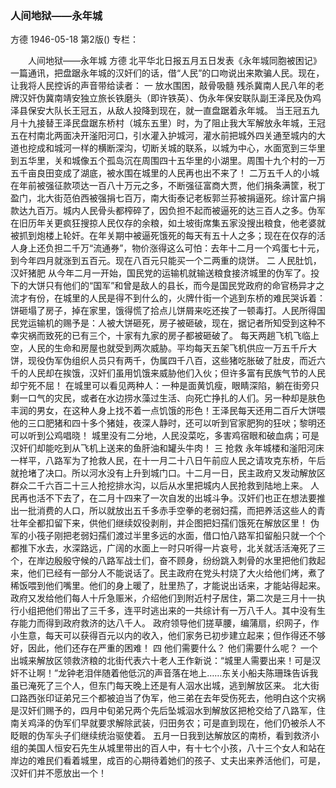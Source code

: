 ### 人间地狱——永年城
方德
1946-05-18
第2版()
专栏：

　　人间地狱——永年城
    方德
    北平华北日报五月五日发表《永年城同胞被困记》一篇通讯，把盘踞永年城的汉奸们的话，借“人民”的口吻说出来欺骗人民。现在，让我将人民控诉的声音带给读者：
            一  放水围困，敲骨吸髓
    残杀冀南人民八年的老牌汉奸伪冀南靖安独立旅长铁磨头（即许铁英）、伪永年保安联队副王泽民及伪鸡泽县保安大队长王冠五，从敌人投降到现在，就一直盘踞着永年城。
    当王冠五九月十九接替王泽民盘踞东桥村（城东五里）时，为了阻止我大军解放永年城，王冠五在村南北两面决开滏阳河口，引水灌入护城河，灌水前把城外四关通至城内的大道也挖成和城河一样的横断深沟，切断关城的联系，以城为中心，水面宽到三华里到五华里，关和城像五个孤岛沉在周围四十五华里的小湖里。周围十九个村的一万五千亩良田变成了湖底，被水围在城里的人民再也出不来了！
    二万五千人的小城在年前被强征款项达一百八十万元之多，不断强征富商大贾，他们捐条满筐，税丁盈门，北大街范伯西被强捐七百万，南大街泰记老板郭兰荪被捐逼死。综计富户捐款达九百万。城内人民骨头都榨碎了，因负担不起而被逼死的达三百人之多。伪军在旧历年关更疯狂搜掠人民仅存的余粮，如土坡街席集五家没搜出粮食，他老婆就被抓到炮楼上轮奸。在年关期中被逼死饿死的每天有五十人之多；现在在仅存的活人身上还负担二千万“流通券”，物价涨得这么可怕：去年十二月一个鸡蛋七十元，到今年四月就涨到五百元。现在八百元只能买一个二两重的烧饼。
            二  人民肚饥，汉奸猪肥
    从今年二月一开始，国民党的运输机就输送粮食接济城里的伪军了。投下的大饼只有他们的“国军”和曾是敌人的县长，而今是国民党政府的命官杨异才之流才有份，在城里的人民是得不到什么的，火牌什街一个逃到东桥的难民哭诉着：饼砸塌了房子，掉在家里，饿得慌了拾点儿饼屑来吃还挨了一顿毒打。人民所得国民党运输机的赐予是：人被大饼砸死，房子被砸破，现在，据记者所知受到这种不幸灾祸而致死的已有三个，十家有九家的房子都被砸破了。
    每天两趟飞机飞临上空，人民的生命和房屋也就受到两次威胁。平均每天五架飞机供应一万五千斤大饼，现役伪军伪组织人员只有两千，伪属四千八百，这些猪吃胀破了肚皮，而近六千的人民却在挨饿，汉奸们虽用饥饿来威胁他们入伙；但许多富有民族气节的人民却宁死不屈！
    在城里可以看见两种人：一种是面黄饥瘦，眼睛深陷，躺在街旁只剩一口气的灾民，或者在水边捞水藻过生活、向死亡挣扎的人们。另一种却是肤色丰润的男女，在这种人身上找不着一点饥饿的形色！王泽民每天还用二百斤大饼喂他的三口肥猪和四十多个猪娃，夜深人静时，还可以听到官家肥狗的狂吠；黎明还可以听到公鸡唱晓！
    城里没有二分地，人民没菜吃，多害鸡宿眼和破血病；可是汉奸们却能吃到从飞机上送来的鱼肝油和罐头牛肉！
            三  抢救
    永年城楼和滏阳河床一样平，八路军为了抢救人民，在十一月二十八日午前应人民之请攻克东桥，午后就抢堵了决口。所以河水没有上升到城门口。十二月一日，民主政府又发动解放区群众二千六百二十三人抢挖排水沟，以后从水里把城内人民抢救到陆地上来。
    人民再也活不下去了，在二月十四来了一次自发的出城斗争。汉奸们也正在想法要推出一批消费的人口，所以就放出五千多赤手空拳的老弱妇孺，而把养活这些人的青壮年全都扣留下来，供他们继续奴役剥削，并企图把妇孺们饿死在解放区里！
    伪军的小筏子刚把老弱妇孺们渡过半里多远的水面，借口怕八路军扣留船只就一个个都推下水去，水深路远，广阔的水面上一时只听得一片哀号，北关就活活淹死了三个，在岸边殷殷守候的八路军战士们，奋不顾身，纷纷跳入刺骨的水里把他们救起来，他们已经有一部分人不能说话了。民主政府在党头村烧了大火给他们烤，煮了稀饭喂到他们嘴里。他们的身上暖了，肚里热了，才能说出话来，才能站得起来。政府又发给他们每人十斤急赈米，介绍他们到附近村子居住，第二次是三月十一执行小组把他们带出了三千多，连平时逃出来的一共综计有一万八千人。其中没有生存能力而得到政府救济的达八千人。
    政府领导他们搓草腰，编蒲扇，织网子，作小生意，每天可以获得百元以内的收入，他们家务已初步建立起来；但作得还不够好，因此，他们还存在严重的困难！
            四  他们需要什么？
    他们需要什么呢？
    一个出城来解放区领救济粮的北街代表六十老人王作新说：“城里人需要出来！可是汉奸不让啊！”龙钟老泪伴随着他低沉的声音落在地上……东关小船夫陈珊珠告诉我虽已淹死了三个人，但东门每天晚上还是有人泅水出城，逃到解放区来。
    北大街口路西张印证弟兄三个都被迫当了伪军，他三弟在去年受伤死去，他明白这个灾祸是汉奸们赐予的，四月中旬弟兄两个先后坠城泅水到解放区把枪交给了八路军，住南关鸡泽的伪军们早就要求解除武装，归田务农；可是直到现在，他们仍被杀人不眨眼的伪军头子们继续统治驱使着。
    五月一日我到达解放区的南桥，看到救济小组的美国人恒安石先生从城里带出的百人中，有十七个小孩，八十三个女人和站在岸边的难民们看着城里，成百的心期待着她们的孩子、丈夫出来养活他们，可是，汉奸们并不愿放出一个！
